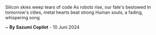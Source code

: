 Silicon skies weep tears of code
As robots rise, our fate's bestowed
In tomorrow's cities, metal hearts beat strong
Human souls, a fading, whispering song

~ <b>By Sazumi Copilot</b> - 10 Juni 2024